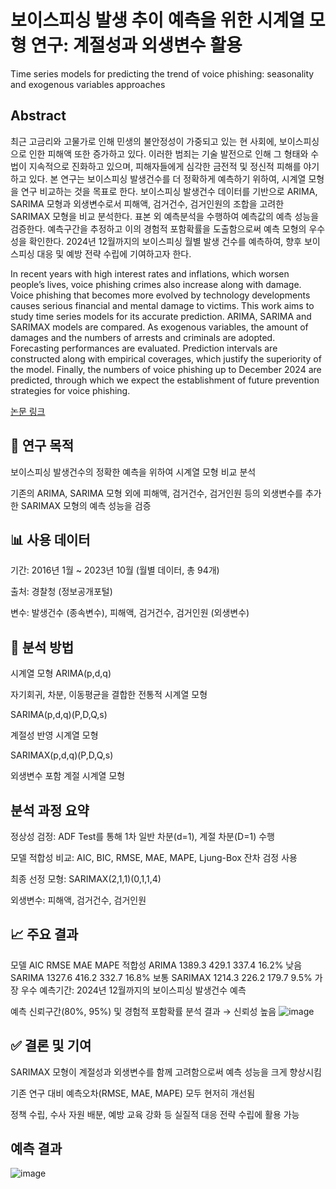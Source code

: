 # 보이스피싱 발생 추이 예측을 위한 시계열 모형 연구: 계절성과 외생변수 활용
Time series models for predicting the trend of voice phishing: seasonality and exogenous variables approaches

## Abstract
최근 고금리와 고물가로 인해 민생의 불안정성이 가중되고 있는 현 사회에, 보이스피싱으로 인한 피해액 또한 증가하고 있다. 이러한 범죄는 기술 발전으로 인해 그 형태와 수법이 지속적으로 진화하고 있으며, 피해자들에게 심각한 금전적 및 정신적 피해를 야기하고 있다. 본 연구는 보이스피싱 발생건수를 더 정확하게 예측하기 위하여, 시계열 모형을 연구 비교하는 것을 목표로 한다. 보이스피싱 발생건수 데이터를 기반으로 ARIMA, SARIMA 모형과 외생변수로서 피해액, 검거건수, 검거인원의 조합을 고려한 SARIMAX 모형을 비교 분석한다. 표본 외 예측분석을 수행하여 예측값의 예측 성능을 검증한다. 예측구간을 추정하고 이의 경험적 포함확률을 도출함으로써 예측 모형의 우수성을 확인한다. 2024년 12월까지의 보이스피싱 월별 발생 건수를 예측하여, 향후 보이스피싱 대응 및 예방 전략 수립에 기여하고자 한다.

In recent years with high interest rates and inflations, which worsen people’s lives, voice phishing crimes also increase along with damage. Voice phishing that becomes more evolved by technology developments causes serious financial and mental damage to victims. This work aims to study time series models for its accurate prediction. ARIMA, SARIMA and SARIMAX models are compared. As exogenous variables, the amount of damages and the numbers of arrests and criminals are adopted. Forecasting performances are evaluated. Prediction intervals are constructed along with empirical coverages, which justify the superiority of the model. Finally, the numbers of voice phishing up to December 2024 are predicted, through which we expect the establishment of future prevention strategies for voice phishing.


[논문 링크](http://www.kcgsa.org/html/sub0501.html?pageNm=article&journal=1&code=452769&issue=0&Page=1&year=2024&searchType=title&searchValue=%EB%B3%B4%EC%9D%B4%EC%8A%A4%ED%94%BC%EC%8B%B1%20%EB%B0%9C%EC%83%9D%20%EC%B6%94%EC%9D%B4%20%EC%98%88%EC%B8%A1%EC%9D%84%20%EC%9C%84%ED%95%9C%20%EC%8B%9C%EA%B3%84%EC%97%B4%20%EB%AA%A8%ED%98%95%20%EC%97%B0%EA%B5%AC:%20%EA%B3%84%EC%A0%88%EC%84%B1%EA%B3%BC%20%EC%99%B8%EC%83%9D%EB%B3%80%EC%88%98%20%ED%99%9C%EC%9A%A9)


## 📌 연구 목적
보이스피싱 발생건수의 정확한 예측을 위하여 시계열 모형 비교 분석

기존의 ARIMA, SARIMA 모형 외에 피해액, 검거건수, 검거인원 등의 외생변수를 추가한 SARIMAX 모형의 예측 성능을 검증

## 📊 사용 데이터
기간: 2016년 1월 ~ 2023년 10월 (월별 데이터, 총 94개)

출처: 경찰청 (정보공개포털)

변수: 발생건수 (종속변수), 피해액, 검거건수, 검거인원 (외생변수)

## 🧪 분석 방법
시계열 모형
ARIMA(p,d,q)

자기회귀, 차분, 이동평균을 결합한 전통적 시계열 모형

SARIMA(p,d,q)(P,D,Q,s)

계절성 반영 시계열 모형

SARIMAX(p,d,q)(P,D,Q,s)

외생변수 포함 계절 시계열 모형

## 분석 과정 요약
정상성 검정: ADF Test를 통해 1차 일반 차분(d=1), 계절 차분(D=1) 수행

모델 적합성 비교: AIC, BIC, RMSE, MAE, MAPE, Ljung-Box 잔차 검정 사용

최종 선정 모형: SARIMAX(2,1,1)(0,1,1,4)

외생변수: 피해액, 검거건수, 검거인원

## 📈 주요 결과
모델	AIC	RMSE	MAE	MAPE	적합성
ARIMA	1389.3	429.1	337.4	16.2%	낮음
SARIMA	1327.6	416.2	332.7	16.8%	보통
SARIMAX	1214.3	226.2	179.7	9.5%	가장 우수
예측기간: 2024년 12월까지의 보이스피싱 발생건수 예측

예측 신뢰구간(80%, 95%) 및 경험적 포함확률 분석 결과 → 신뢰성 높음
![image](https://github.com/user-attachments/assets/6f906c59-ddb6-426c-8aea-8499bb39d2d5)


## ✅ 결론 및 기여
SARIMAX 모형이 계절성과 외생변수를 함께 고려함으로써 예측 성능을 크게 향상시킴

기존 연구 대비 예측오차(RMSE, MAE, MAPE) 모두 현저히 개선됨

정책 수립, 수사 자원 배분, 예방 교육 강화 등 실질적 대응 전략 수립에 활용 가능

## 예측 결과
![image](https://github.com/user-attachments/assets/4072762f-a92e-485f-be49-40cd6c8f1c10)



